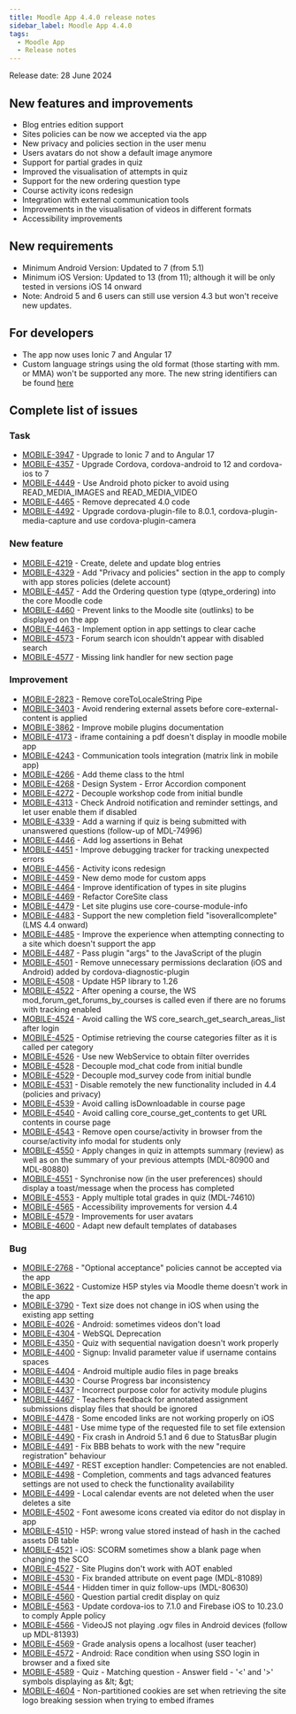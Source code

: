 ```yaml
---
title: Moodle App 4.4.0 release notes
sidebar_label: Moodle App 4.4.0
tags:
  - Moodle App
  - Release notes
---
```


Release date: 28 June 2024

## New features and improvements

- Blog entries edition support
- Sites policies can be now we accepted via the app
- New privacy and policies section in the user menu
- Users avatars do not show a default image anymore
- Support for partial grades in quiz
- Improved the visualisation of attempts in quiz
- Support for the new ordering question type
- Course activity icons redesign
- Integration with external communication tools
- Improvements in the visualisation of videos in different formats
- Accessibility improvements

## New requirements

- Minimum Android Version: Updated to 7 (from 5.1)
- Minimum iOS Version: Updated to 13 (from 11); although it will be only tested in versions iOS 14 onward
- Note: Android 5 and 6 users can still use version 4.3 but won't receive new updates.

## For developers

- The app now uses Ionic 7 and Angular 17
- Custom language strings using the old format (those starting with mm. or MMA) won't be supported any more. The new string identifiers can be found [here](https://latest.apps.moodledemo.net/assets/lang/en.json)

## Complete list of issues

### Task

- [MOBILE-3947](https://tracker.moodle.org/browse/MOBILE-3947) - Upgrade to Ionic 7 and to Angular 17
- [MOBILE-4357](https://tracker.moodle.org/browse/MOBILE-4357) - Upgrade Cordova, cordova-android to 12 and cordova-ios to 7
- [MOBILE-4449](https://tracker.moodle.org/browse/MOBILE-4449) - Use Android photo picker to avoid using READ_MEDIA_IMAGES and READ_MEDIA_VIDEO
- [MOBILE-4465](https://tracker.moodle.org/browse/MOBILE-4465) - Remove deprecated 4.0 code
- [MOBILE-4492](https://tracker.moodle.org/browse/MOBILE-4492) - Upgrade cordova-plugin-file to 8.0.1, cordova-plugin-media-capture and use cordova-plugin-camera

### New feature

- [MOBILE-4219](https://tracker.moodle.org/browse/MOBILE-4219) - Create, delete and update blog entries
- [MOBILE-4329](https://tracker.moodle.org/browse/MOBILE-4329) - Add "Privacy and policies" section in the app to comply with app stores policies (delete account)
- [MOBILE-4457](https://tracker.moodle.org/browse/MOBILE-4457) - Add the Ordering question type (qtype_ordering) into the core Moodle code
- [MOBILE-4460](https://tracker.moodle.org/browse/MOBILE-4460) - Prevent links to the Moodle site (outlinks) to be displayed on the app
- [MOBILE-4463](https://tracker.moodle.org/browse/MOBILE-4463) - Implement option in app settings to clear cache
- [MOBILE-4573](https://tracker.moodle.org/browse/MOBILE-4573) - Forum search icon shouldn't appear with disabled search
- [MOBILE-4577](https://tracker.moodle.org/browse/MOBILE-4577) - Missing link handler for new section page

### Improvement

- [MOBILE-2823](https://tracker.moodle.org/browse/MOBILE-2823) - Remove coreToLocaleString Pipe
- [MOBILE-3403](https://tracker.moodle.org/browse/MOBILE-3403) - Avoid rendering external assets before core-external-content is applied
- [MOBILE-3862](https://tracker.moodle.org/browse/MOBILE-3862) - Improve mobile plugins documentation
- [MOBILE-4173](https://tracker.moodle.org/browse/MOBILE-4173) - iframe containing a pdf doesn't display in moodle mobile app
- [MOBILE-4243](https://tracker.moodle.org/browse/MOBILE-4243) - Communication tools integration (matrix link in mobile app)
- [MOBILE-4266](https://tracker.moodle.org/browse/MOBILE-4266) - Add theme class to the html
- [MOBILE-4268](https://tracker.moodle.org/browse/MOBILE-4268) - Design System - Error Accordion component
- [MOBILE-4272](https://tracker.moodle.org/browse/MOBILE-4272) - Decouple workshop code from initial bundle
- [MOBILE-4313](https://tracker.moodle.org/browse/MOBILE-4313) - Check Android notification and reminder settings, and let user enable them if disabled
- [MOBILE-4339](https://tracker.moodle.org/browse/MOBILE-4339) - Add a warning if quiz is being submitted with unanswered questions (follow-up of MDL-74996)
- [MOBILE-4446](https://tracker.moodle.org/browse/MOBILE-4446) - Add log assertions in Behat
- [MOBILE-4451](https://tracker.moodle.org/browse/MOBILE-4451) - Improve debugging tracker for tracking unexpected errors
- [MOBILE-4456](https://tracker.moodle.org/browse/MOBILE-4456) - Activity icons redesign
- [MOBILE-4459](https://tracker.moodle.org/browse/MOBILE-4459) - New demo mode for custom apps
- [MOBILE-4464](https://tracker.moodle.org/browse/MOBILE-4464) -  Improve identification of types in site plugins
- [MOBILE-4469](https://tracker.moodle.org/browse/MOBILE-4469) - Refactor CoreSite class
- [MOBILE-4479](https://tracker.moodle.org/browse/MOBILE-4479) - Let site plugins use core-course-module-info
- [MOBILE-4483](https://tracker.moodle.org/browse/MOBILE-4483) - Support the new completion field "isoverallcomplete" (LMS 4.4 onward)
- [MOBILE-4485](https://tracker.moodle.org/browse/MOBILE-4485) - Improve the experience when attempting connecting to a site which doesn't support the app
- [MOBILE-4487](https://tracker.moodle.org/browse/MOBILE-4487) - Pass plugin "args" to the JavaScript of the plugin
- [MOBILE-4501](https://tracker.moodle.org/browse/MOBILE-4501) - Remove unnecessary permissions declaration (iOS and Android) added by cordova-diagnostic-plugin
- [MOBILE-4508](https://tracker.moodle.org/browse/MOBILE-4508) - Update H5P library to 1.26
- [MOBILE-4522](https://tracker.moodle.org/browse/MOBILE-4522) - After opening a course, the WS mod_forum_get_forums_by_courses is called even if there are no forums with tracking enabled
- [MOBILE-4524](https://tracker.moodle.org/browse/MOBILE-4524) - Avoid calling the WS core_search_get_search_areas_list after login
- [MOBILE-4525](https://tracker.moodle.org/browse/MOBILE-4525) - Optimise retrieving the course categories filter as it is called per category
- [MOBILE-4526](https://tracker.moodle.org/browse/MOBILE-4526) - Use new WebService to obtain filter overrides
- [MOBILE-4528](https://tracker.moodle.org/browse/MOBILE-4528) - Decouple mod_chat code from initial bundle
- [MOBILE-4529](https://tracker.moodle.org/browse/MOBILE-4529) - Decouple mod_survey code from initial bundle
- [MOBILE-4531](https://tracker.moodle.org/browse/MOBILE-4531) - Disable remotely the new functionality included in 4.4 (policies and privacy)
- [MOBILE-4539](https://tracker.moodle.org/browse/MOBILE-4539) - Avoid calling isDownloadable in course page
- [MOBILE-4540](https://tracker.moodle.org/browse/MOBILE-4540) - Avoid calling core_course_get_contents to get URL contents in course page
- [MOBILE-4543](https://tracker.moodle.org/browse/MOBILE-4543) - Remove open course/activity in browser from the course/activity info modal for students only
- [MOBILE-4550](https://tracker.moodle.org/browse/MOBILE-4550) - Apply changes in quiz in attempts summary (review) as well as on the summary of your previous attempts (MDL-80900 and MDL-80880)
- [MOBILE-4551](https://tracker.moodle.org/browse/MOBILE-4551) - Synchronise now (in the user preferences) should display a toast/message when the process has completed
- [MOBILE-4553](https://tracker.moodle.org/browse/MOBILE-4553) - Apply multiple total grades in quiz (MDL-74610)
- [MOBILE-4565](https://tracker.moodle.org/browse/MOBILE-4565) - Accessibility improvements for version 4.4
- [MOBILE-4579](https://tracker.moodle.org/browse/MOBILE-4579) - Improvements for user avatars
- [MOBILE-4600](https://tracker.moodle.org/browse/MOBILE-4600) - Adapt new default templates of databases

### Bug

- [MOBILE-2768](https://tracker.moodle.org/browse/MOBILE-2768) - "Optional acceptance" policies cannot be accepted via the app
- [MOBILE-3622](https://tracker.moodle.org/browse/MOBILE-3622) - Customize H5P styles via Moodle theme doesn't work in the app
- [MOBILE-3790](https://tracker.moodle.org/browse/MOBILE-3790) - Text size does not change in iOS when using the existing app setting
- [MOBILE-4026](https://tracker.moodle.org/browse/MOBILE-4026) - Android: sometimes videos don't load
- [MOBILE-4304](https://tracker.moodle.org/browse/MOBILE-4304) - WebSQL Deprecation
- [MOBILE-4350](https://tracker.moodle.org/browse/MOBILE-4350) - Quiz with sequential navigation doesn't work properly
- [MOBILE-4400](https://tracker.moodle.org/browse/MOBILE-4400) - Signup: Invalid parameter value if username contains spaces
- [MOBILE-4404](https://tracker.moodle.org/browse/MOBILE-4404) - Android multiple audio files in page breaks
- [MOBILE-4430](https://tracker.moodle.org/browse/MOBILE-4430) - Course Progress bar inconsistency
- [MOBILE-4437](https://tracker.moodle.org/browse/MOBILE-4437) - Incorrect purpose color for activity module plugins
- [MOBILE-4467](https://tracker.moodle.org/browse/MOBILE-4467) - Teachers feedback for annotated assignment submissions display files that should be ignored
- [MOBILE-4478](https://tracker.moodle.org/browse/MOBILE-4478) - Some encoded links are not working properly on iOS
- [MOBILE-4481](https://tracker.moodle.org/browse/MOBILE-4481) - Use mime type of the requested file to set file extension
- [MOBILE-4490](https://tracker.moodle.org/browse/MOBILE-4490) - Fix crash in Android 5.1 and 6 due to StatusBar plugin
- [MOBILE-4491](https://tracker.moodle.org/browse/MOBILE-4491) - Fix BBB behats to work with the new "require registration" behaviour
- [MOBILE-4497](https://tracker.moodle.org/browse/MOBILE-4497) - REST exception handler: Competencies are not enabled.
- [MOBILE-4498](https://tracker.moodle.org/browse/MOBILE-4498) - Completion, comments and tags advanced features settings are not used to check the functionality availability
- [MOBILE-4499](https://tracker.moodle.org/browse/MOBILE-4499) - Local calendar events are not deleted when the user deletes a site
- [MOBILE-4502](https://tracker.moodle.org/browse/MOBILE-4502) - Font awesome icons created via editor do not display in app
- [MOBILE-4510](https://tracker.moodle.org/browse/MOBILE-4510) - H5P: wrong value stored instead of hash in the cached assets DB table
- [MOBILE-4521](https://tracker.moodle.org/browse/MOBILE-4521) - iOS: SCORM sometimes show a blank page when changing the SCO
- [MOBILE-4527](https://tracker.moodle.org/browse/MOBILE-4527) - Site Plugins don't work with AOT enabled
- [MOBILE-4530](https://tracker.moodle.org/browse/MOBILE-4530) - Fix branded attribute on event page (MDL-81089)
- [MOBILE-4544](https://tracker.moodle.org/browse/MOBILE-4544) - Hidden timer in quiz follow-ups (MDL-80630)
- [MOBILE-4560](https://tracker.moodle.org/browse/MOBILE-4560) - Question partial credit display on quiz
- [MOBILE-4563](https://tracker.moodle.org/browse/MOBILE-4563) - Update cordova-ios to 7.1.0 and Firebase iOS to 10.23.0 to comply Apple policy
- [MOBILE-4566](https://tracker.moodle.org/browse/MOBILE-4566) - VideoJS not playing .ogv files in Android devices (follow up MDL-81393)
- [MOBILE-4569](https://tracker.moodle.org/browse/MOBILE-4569) - Grade analysis opens a localhost (user teacher)
- [MOBILE-4572](https://tracker.moodle.org/browse/MOBILE-4572) - Android: Race condition when using SSO login in browser and a fixed site
- [MOBILE-4589](https://tracker.moodle.org/browse/MOBILE-4589) - Quiz - Matching question - Answer field - '&lt;' and '&gt;' symbols displaying as &amp;lt; &amp;gt;
- [MOBILE-4604](https://tracker.moodle.org/browse/MOBILE-4604) - Non-partitioned cookies are set when retrieving the site logo breaking session when trying to embed iframes
